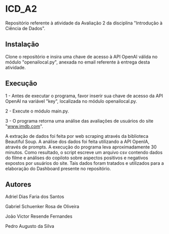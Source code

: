 # ICD_A2
Repositório referente à atividade da Avaliação 2 da disciplina "Introdução à Ciência de Dados".

## Instalação
Clone o repositório e insira uma chave de acesso à API OpenAI válida no módulo "openailocal.py", anexada no email referente à entrega desta atividade.

## Execução
1 - Antes de executar o programa, favor inserir sua chave de acesso da API OpenAI na variável "key", localizada no módulo openailocal.py.

2 - Execute o módulo main.py.

3 - O programa retorna uma análise das avaliações de usuários do site "www.imdb.com". 

A extração de dados foi feita por web scraping através da biblioteca Beautiful Soup. A análise dos dados foi feita utilizando a API OpenIA, através de prompts.
A execução do programa leva aproximadamente 30 minutos. Como resultado, o script escreve um arquivo csv contendo dados do filme e análises do copiloto sobre aspectos positivos e negativos expostos por usuários do site. Tais dados foram tratados e utilizados para a elaboração do Dashboard presente no repositório.


## Autores
Adriel Dias Faria dos Santos

Gabriel Schuenker Rosa de Oliveira

João Victor Resende Fernandes

Pedro Augusto da Silva 
